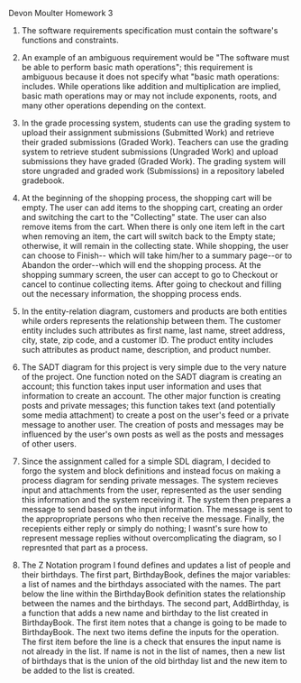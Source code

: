 Devon Moulter
Homework 3

1. The software requirements specification must contain
the software's functions and constraints.

2. An example of an ambiguous requirement would be
"The software must be able to perform basic math
operations"; this requirement is ambiguous because
it does not specify what "basic math operations:
includes. While operations like addition and
multiplication are implied, basic math operations
may or may not include exponents, roots, and
many other operations depending on the context.

3. In the grade processing system, students
can use the grading system to upload their
assignment submissions (Submitted Work)
and retrieve their graded submissions
(Graded Work). Teachers can use the grading
system to retrieve student submissions
(Ungraded Work) and upload submissions they
have graded (Graded Work). The grading
system will store ungraded and graded work
(Submissions) in a repository labeled gradebook.

4. At the beginning of the shopping process,
the shopping cart will be empty. The user can
add items to the shopping cart, creating an
order and switching the cart to the "Collecting"
state. The user can also remove items from the
cart. When there is only one item left in the
cart when removing an item, the cart will
switch back to the Empty state; otherwise,
it will remain in the collecting state.
While shopping, the user can choose to Finish--
which will take him/her to a summary page--or
to Abandon the order--which will end the shopping
process. At the shopping summary screen, the user
can accept to go to Checkout or cancel to continue
collecting items. After going to checkout and
filling out the necessary information, the
shopping process ends.

5. In the entity-relation diagram, customers
and products are both entities while orders
represents the relationship between them.
The customer entity includes such attributes
as first name, last name, street address,
city, state, zip code, and a customer ID.
The product entity includes such attributes
as product name, description, and product number.

6. The SADT diagram for this project is very
simple due to the very nature of the
project. One function noted on the SADT
diagram is creating an account; this
function takes input user information and
uses that information to create an account.
The other major function is creating posts
and private messages; this function takes
text (and potentially some media attachment)
to create a post on the user's feed or a
private message to another user. The creation
of posts and messages may be influenced
by the user's own posts as well as the posts
and messages of other users.

7. Since the assignment called for a simple
SDL diagram, I decided to forgo the system
and block definitions and instead focus
on making a process diagram for sending
private messages. The system recieves
input and attachments from the user,
represented as the user sending this
information and the system receiving it.
The system then prepares a message to send
based on the input information. The
message is sent to the appropropriate
persons who then receive the message.
Finally, the recepients either reply or
simply do nothing; I wasnt's sure
how to represent message replies without
overcomplicating the diagram, so I
represnted that part as a process.

8. The Z Notation program I found defines
and updates a list of people and their
birthdays. The first part, BirthdayBook,
defines the major variables: a list of
names and the birthdays associated with
the names. The part below the line
within the BirthdayBook definition
states the relationship between the
names and the birthdays. The second
part, AddBirthday, is a function that
adds a new name and birthday to the list
created in BirthdayBook. The first item
notes that a change is going to be made
to BirthdayBook. The next two items define
the inputs for the operation. The first
item before the line is a check that
ensures the input name is not already in
the list. If name is not in the list of
names, then a new list of birthdays
that is the union of the old birthday
list and the new item to be added to the
list is created.